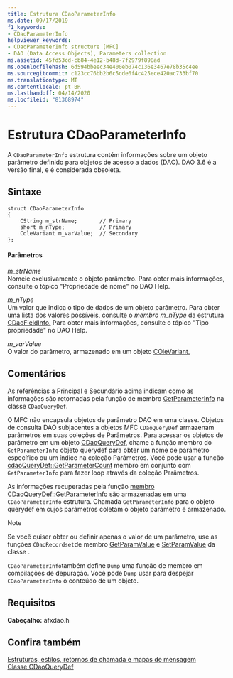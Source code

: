 ```yaml
---
title: Estrutura CDaoParameterInfo
ms.date: 09/17/2019
f1_keywords:
- CDaoParameterInfo
helpviewer_keywords:
- CDaoParameterInfo structure [MFC]
- DAO (Data Access Objects), Parameters collection
ms.assetid: 45fd53cd-cb84-4e12-b48d-7f2979f898ad
ms.openlocfilehash: 6d594bbeec34e400eb074c136e3467e78b35c4ee
ms.sourcegitcommit: c123cc76bb2b6c5cde6f4c425ece420ac733bf70
ms.translationtype: MT
ms.contentlocale: pt-BR
ms.lasthandoff: 04/14/2020
ms.locfileid: "81368974"
---
```

# <a name="cdaoparameterinfo-structure"></a>Estrutura CDaoParameterInfo

A `CDaoParameterInfo` estrutura contém informações sobre um objeto parâmetro definido para objetos de acesso a dados (DAO). DAO 3.6 é a versão final, e é considerada obsoleta.

## <a name="syntax"></a>Sintaxe

```
struct CDaoParameterInfo
{
    CString m_strName;       // Primary
    short m_nType;           // Primary
    ColeVariant m_varValue;  // Secondary
};
```

#### <a name="parameters"></a>Parâmetros

*m_strName*<br/>
Nomeie exclusivamente o objeto parâmetro. Para obter mais informações, consulte o tópico "Propriedade de nome" no DAO Help.

*m_nType*<br/>
Um valor que indica o tipo de dados de um objeto parâmetro. Para obter uma lista dos valores possíveis, consulte o *membro m_nType* da estrutura [CDaoFieldInfo.](../../mfc/reference/cdaofieldinfo-structure.md) Para obter mais informações, consulte o tópico "Tipo propriedade" no DAO Help.

*m_varValue*<br/>
O valor do parâmetro, armazenado em um objeto [COleVariant.](../../mfc/reference/colevariant-class.md)

## <a name="remarks"></a>Comentários

As referências a Principal e Secundário acima indicam como as informações são retornadas pela função de membro [GetParameterInfo](../../mfc/reference/cdaoquerydef-class.md#getparameterinfo) na classe `CDaoQueryDef`.

O MFC não encapsula objetos de parâmetro DAO em uma classe. Objetos de consulta DAO subjacentes a objetos MFC `CDaoQueryDef` armazenam parâmetros em suas coleções de Parâmetros. Para acessar os objetos de parâmetro em um objeto [CDaoQueryDef,](../../mfc/reference/cdaoquerydef-class.md) chame a função membro do `GetParameterInfo` objeto querydef para obter um nome de parâmetro específico ou um índice na coleção Parâmetros. Você pode usar a função [cdaoQueryDef::GetParameterCount](../../mfc/reference/cdaoquerydef-class.md#getparametercount) membro em conjunto com `GetParameterInfo` para fazer loop através da coleção Parâmetros.

As informações recuperadas pela função [membro CDaoQueryDef::GetParameterInfo](../../mfc/reference/cdaoquerydef-class.md#getparameterinfo) são armazenadas em uma `CDaoParameterInfo` estrutura. Chamada `GetParameterInfo` para o objeto querydef em cujos parâmetros coletam o objeto parâmetro é armazenado.

> [!NOTE]
> Se você quiser obter ou definir apenas o valor de um parâmetro, use as funções `CDaoRecordset`de membro [GetParamValue](../../mfc/reference/cdaorecordset-class.md#getparamvalue) e [SetParamValue](../../mfc/reference/cdaorecordset-class.md#setparamvalue) da classe .

`CDaoParameterInfo`também define `Dump` uma função de membro em compilações de depuração. Você pode `Dump` usar para despejar `CDaoParameterInfo` o conteúdo de um objeto.

## <a name="requirements"></a>Requisitos

**Cabeçalho:** afxdao.h

## <a name="see-also"></a>Confira também

[Estruturas, estilos, retornos de chamada e mapas de mensagem](../../mfc/reference/structures-styles-callbacks-and-message-maps.md)<br/>
[Classe CDaoQueryDef](../../mfc/reference/cdaoquerydef-class.md)
